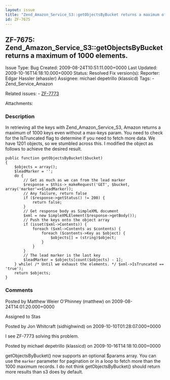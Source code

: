 ```yaml
---
layout: issue
title: "Zend_Amazon_Service_S3::getObjectsByBucket returns a maximum of 1000 elements."
id: ZF-7675
---
```


ZF-7675: Zend\_Amazon\_Service\_S3::getObjectsByBucket returns a maximum of 1000 elements.
------------------------------------------------------------------------------------------

 Issue Type: Bug Created: 2009-08-24T10:51:11.000+0000 Last Updated: 2009-10-16T14:18:10.000+0000 Status: Resolved Fix version(s): 
 Reporter:  Edgar Hassler (ehassler)  Assignee:  michael depetrillo (klassicd)  Tags: - Zend\_Service\_Amazon
 
 Related issues: - [ZF-7773](/issues/browse/ZF-7773)
 
 Attachments: 
### Description

In retrieving all the keys with Zend\_Amazon\_Service\_S3, Amazon returns a maximum of 1000 keys even without a max-keys param. You need to check for the IsTruncated flag to determine if you need to fetch more data. We have 1201 objects, so we stumbled across this. I modified the object as follows to achieve the desired result.

 
    public function getObjectsByBucket($bucket)
    {
        $objects = array();
        $leadMarker = '';
        do {
            // Get as much as we can from the lead marker
            $response = $this->_makeRequest('GET', $bucket, array('marker'=>$leadMarker));
            // Any failure, return false
            if ($response->getStatus() != 200) {
                return false;
            }
            // Get response body as SimpleXML document
            $xml = new SimpleXMLElement($response->getBody());
            // Push the keys onto the object array
            if (isset($xml->Contents)) {
                foreach ($xml->Contents as $contents) {
                    foreach ($contents->Key as $object) {
                        $objects[] = (string)$object;
                    }
                }
            }
            // The lead marker is the last key
            $leadMarker = $objects[count($objects) - 1];
        } while( /* Until we exhaust the elements. */ $xml->IsTruncated == 'true');
        return $objects;
    }


 

 

### Comments

Posted by Matthew Weier O'Phinney (matthew) on 2009-08-24T14:01:20.000+0000

Assigned to Stas

 

 

Posted by Jon Whitcraft (sidhighwind) on 2009-10-10T01:28:07.000+0000

I see ZF-7773 solving this problem.

 

 

Posted by michael depetrillo (klassicd) on 2009-10-16T14:18:10.000+0000

getObjectsByBucket() now supports an optional $params array. You can use the `marker` parameter for pagination or in a loop to fetch more than the 1000 maximum records. I do not think getObjectsByBucket() should return more results than s3 does by default.

 

 